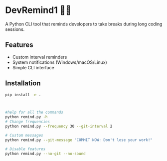 # DevRemind1 🧠⏰

A Python CLI tool that reminds developers to take breaks during long coding sessions.

## Features

- Custom interval reminders
- System notifications (Windows/macOS/Linux)
- Simple CLI interface

## Installation

```bash
pip install -e .



#help for all the commands 
python remind.py -h
# Change frequencies
python remind.py --frequency 30 --git-interval 2

# Custom messages
python remind.py --git-message "COMMIT NOW: Don't lose your work!"

# Disable features
python remind.py --no-git --no-sound

